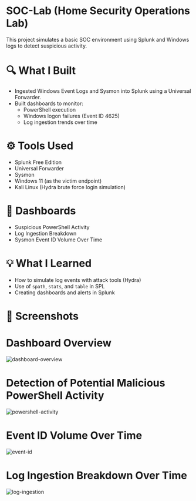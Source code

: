 # SOC-Lab (Home Security Operations Lab)

This project simulates a basic SOC environment using Splunk and Windows logs to detect suspicious activity.

# 🔍 What I Built
- Ingested Windows Event Logs and Sysmon into Splunk using a Universal Forwarder.
- Built dashboards to monitor:
  - PowerShell execution 
  - Windows logon failures (Event ID 4625)
  - Log ingestion trends over time

# ⚙️ Tools Used
- Splunk Free Edition
- Universal Forwarder
- Sysmon
- Windows 11 (as the victim endpoint)
- Kali Linux (Hydra brute force login simulation)

# 📸 Dashboards
- Suspicious PowerShell Activity
- Log Ingestion Breakdown
- Sysmon Event ID Volume Over Time

# 💡 What I Learned
- How to simulate log events with attack tools (Hydra)
- Use of `spath`, `stats`, and `table` in SPL
- Creating dashboards and alerts in Splunk

# 📸 Screenshots
# Dashboard Overview
![dashboard-overview](https://github.com/user-attachments/assets/14b4aa08-8d89-4f37-9067-2e006e357938)

# Detection of Potential Malicious PowerShell Activity 
![powershell-activity](https://github.com/user-attachments/assets/e991efae-f532-4bd9-b96b-ac072b450d39)

# Event ID Volume Over Time
![event-id](https://github.com/user-attachments/assets/6b9eab99-0776-4a4e-bb23-13a30f9cb907)

# Log Ingestion Breakdown Over Time
![log-ingestion](https://github.com/user-attachments/assets/e51a78a6-584f-4055-b192-2ee19f4cfe8d)
